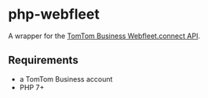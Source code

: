 # php-webfleet

A wrapper for the [TomTom Business Webfleet.connect API](https://business.tomtom.com/partners/integration/resources/).

## Requirements
- a TomTom Business account
- PHP 7+
